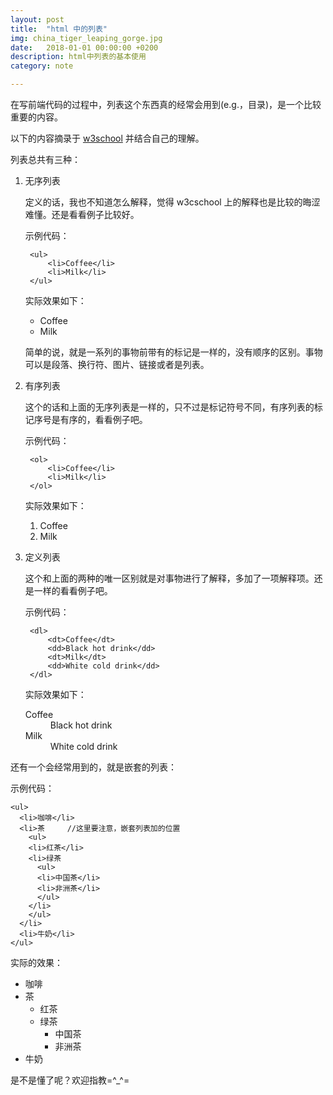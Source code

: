 ```yaml
---
layout: post
title:  "html 中的列表"
img: china_tiger_leaping_gorge.jpg
date:   2018-01-01 00:00:00 +0200
description: html中列表的基本使用
category: note

---
```



在写前端代码的过程中，列表这个东西真的经常会用到(e.g.，目录)，是一个比较重要的内容。

以下的内容摘录于 [w3school](http://www.w3school.com.cn/html/html_lists.asp) 并结合自己的理解。

列表总共有三种：

1. 无序列表
    
    定义的话，我也不知道怎么解释，觉得 w3cschool 上的解释也是比较的晦涩难懂。还是看看例子比较好。

    示例代码：
    
        <ul>
            <li>Coffee</li>
            <li>Milk</li>
        </ul>
        
    实际效果如下：
    
    <ul>
        <li>Coffee</li>
        <li>Milk</li>
    </ul>
    
    简单的说，就是一系列的事物前带有的标记是一样的，没有顺序的区别。事物可以是段落、换行符、图片、链接或者是列表。
    
2. 有序列表

    这个的话和上面的无序列表是一样的，只不过是标记符号不同，有序列表的标记序号是有序的，看看例子吧。
    
    示例代码：
    
        <ol>
            <li>Coffee</li>
            <li>Milk</li>
        </ol>
        
    实际效果如下：
    
    <ol>
        <li>Coffee</li>
        <li>Milk</li>
    </ol>

3. 定义列表

    这个和上面的两种的唯一区别就是对事物进行了解释，多加了一项解释项。还是一样的看看例子吧。
    
    示例代码：
    
        <dl>
            <dt>Coffee</dt>
            <dd>Black hot drink</dd>
            <dt>Milk</dt>
            <dd>White cold drink</dd>
        </dl>
    
    实际效果如下：
    
    <dl>
        <dt>Coffee</dt>
        <dd>Black hot drink</dd>
        <dt>Milk</dt>
        <dd>White cold drink</dd>
    </dl>
    
还有一个会经常用到的，就是嵌套的列表：

示例代码：

    <ul>
      <li>咖啡</li>
      <li>茶     //这里要注意，嵌套列表加的位置
        <ul>
        <li>红茶</li>
        <li>绿茶
          <ul>
          <li>中国茶</li>
          <li>非洲茶</li>
          </ul>
        </li>
        </ul>
      </li>
      <li>牛奶</li>
    </ul>

实际的效果：

<ul>
  <li>咖啡</li>
  <li>茶
    <ul>
    <li>红茶</li>
    <li>绿茶
      <ul>
      <li>中国茶</li>
      <li>非洲茶</li>
      </ul>
    </li>
    </ul>
  </li>
  <li>牛奶</li>
</ul>

是不是懂了呢？欢迎指教=^_^= 
